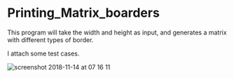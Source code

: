 # Printing_Matrix_boarders

This program will take the width and height as input, and generates a matrix with different types of border. 

I attach some test cases.

![screenshot 2018-11-14 at 07 16 11](https://user-images.githubusercontent.com/16061014/48467671-7f0cc000-e7e1-11e8-99e1-ad8804e703e7.png)






